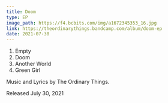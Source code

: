 ```yaml
---
title: Doom
type: EP
image_path: https://f4.bcbits.com/img/a1672345353_16.jpg
link: https://theordinarythings.bandcamp.com/album/doom-ep
date: 2021-07-30
---
```


1. Empty
2. Doom
3. Another World
4. Green Girl

Music and Lyrics by The Ordinary Things.

Released July 30, 2021